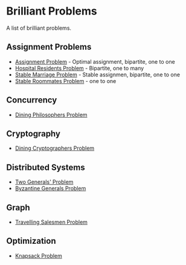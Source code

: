 Brilliant Problems
==================

A list of brilliant problems.

Assignment Problems
-------------------
* [Assignment Problem](https://en.wikipedia.org/wiki/Assignment_problem) - Optimal assignment, bipartite, one to one
* [Hospital Residents Problem](https://en.wikipedia.org/wiki/National_Resident_Matching_Program#Matching_algorithm) - Bipartite, one to many
* [Stable Marriage Problem](https://en.wikipedia.org/wiki/Stable_marriage_problem) - Stable assignmen, bipartite, one to one
* [Stable Roommates Problem](https://en.wikipedia.org/wiki/Stable_roommates_problem) - one to one

Concurrency
-----------
* [Dining Philosophers Problem](https://en.wikipedia.org/wiki/Dining_philosophers_problem)

Cryptography
------------
* [Dining Cryptographers Problem](https://en.wikipedia.org/wiki/Dining_cryptographers_problem)

Distributed Systems
-------------------
* [Two Generals' Problem](https://en.wikipedia.org/wiki/Two_Generals%27_Problem)
* [Byzantine Generals Problem](https://en.wikipedia.org/wiki/Byzantine_fault)

Graph
-----
* [Travelling Salesmen Problem](https://en.wikipedia.org/wiki/Travelling_salesman_problem)

Optimization
------------
* [Knapsack Problem](https://en.wikipedia.org/wiki/Knapsack_problem)
